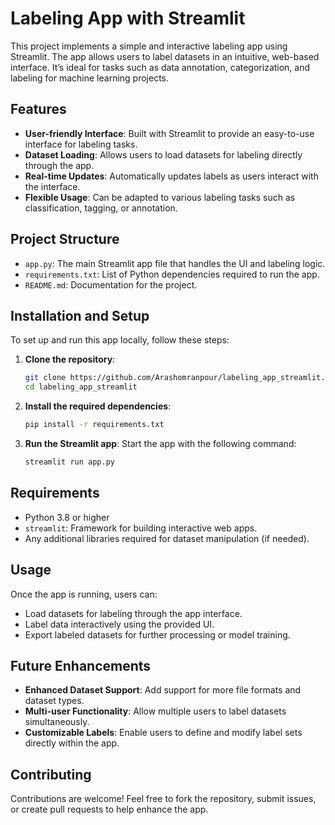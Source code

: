 # Labeling App with Streamlit

This project implements a simple and interactive labeling app using Streamlit. The app allows users to label datasets in an intuitive, web-based interface. It’s ideal for tasks such as data annotation, categorization, and labeling for machine learning projects.

## Features

- **User-friendly Interface**: Built with Streamlit to provide an easy-to-use interface for labeling tasks.
- **Dataset Loading**: Allows users to load datasets for labeling directly through the app.
- **Real-time Updates**: Automatically updates labels as users interact with the interface.
- **Flexible Usage**: Can be adapted to various labeling tasks such as classification, tagging, or annotation.

## Project Structure

- `app.py`: The main Streamlit app file that handles the UI and labeling logic.
- `requirements.txt`: List of Python dependencies required to run the app.
- `README.md`: Documentation for the project.

## Installation and Setup

To set up and run this app locally, follow these steps:

1. **Clone the repository**:
    ```bash
    git clone https://github.com/Arashomranpour/labeling_app_streamlit.git
    cd labeling_app_streamlit
    ```

2. **Install the required dependencies**:
    ```bash
    pip install -r requirements.txt
    ```

3. **Run the Streamlit app**:
    Start the app with the following command:
    ```bash
    streamlit run app.py
    ```

## Requirements

- Python 3.8 or higher
- `streamlit`: Framework for building interactive web apps.
- Any additional libraries required for dataset manipulation (if needed).

## Usage

Once the app is running, users can:
- Load datasets for labeling through the app interface.
- Label data interactively using the provided UI.
- Export labeled datasets for further processing or model training.

## Future Enhancements

- **Enhanced Dataset Support**: Add support for more file formats and dataset types.
- **Multi-user Functionality**: Allow multiple users to label datasets simultaneously.
- **Customizable Labels**: Enable users to define and modify label sets directly within the app.

## Contributing

Contributions are welcome! Feel free to fork the repository, submit issues, or create pull requests to help enhance the app.


